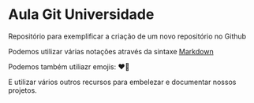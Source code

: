 # Aula Git Universidade

Repositório para exemplificar a criação de um novo repositório no Github

Podemos utilizar várias notações através da sintaxe [Markdown](https://www.markdownguide.org/basic-syntax/)

Podemos também utiliazr emojis: ❤🚀

E utilizar vários outros recursos para embelezar e documentar nossos projetos.
